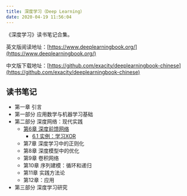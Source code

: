 ```yaml
---
title: 深度学习（Deep Learning）
date: 2020-04-19 11:56:04
---
```


《深度学习》读书笔记合集。

英文版阅读地址：[https://www.deeplearningbook.org/](https://www.deeplearningbook.org/)

中文版下载地址：[https://github.com/exacity/deeplearningbook-chinese](https://github.com/exacity/deeplearningbook-chinese)

## 读书笔记

* 第一章 引言
* 第一部分 应用数学与机器学习基础
* 第二部分 深度网络：现代实践
  * [第6章 深度前馈网络](/post/deep-learning-chap-6-deep-feedforward-networks/)
    * [6.1 实例：学习XOR](/post/deep-learning-chap-6-1-example-learning-xor/)
  * 第7章 深度学习中的正则化
  * 第8章 深度模型中的优化
  * 第9章 卷积网络
  * 第10章 序列建模：循环和递归
  * 第11章 实践方法论
  * 第12章：应用
* 第三部分 深度学习研究
